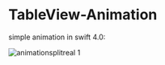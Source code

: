 # TableView-Animation
simple animation in swift 4.0: <br />

![animationsplitreal 1](https://user-images.githubusercontent.com/36310714/47434667-4ad64e80-d7a3-11e8-971d-acb3cb9c5891.gif)
